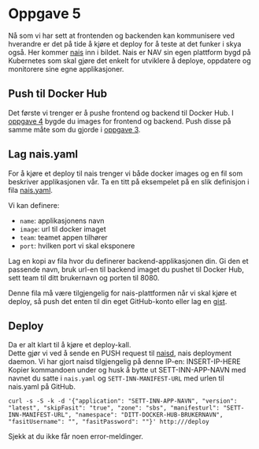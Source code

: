 # Oppgave 5

Nå som vi har sett at frontenden og backenden kan kommunisere ved hverandre er det på tide å kjøre et deploy for å teste at det funker i skya også. Her kommer [nais](https://nais.io) inn i bildet.
Nais er NAV sin egen plattform bygd på Kubernetes som skal gjøre det enkelt for utviklere å deploye, oppdatere og monitorere sine egne applikasjoner.

## Push til Docker Hub
Det første vi trenger er å pushe frontend og backend til Docker Hub. I [oppgave 4](../oppgave4) bygde du images for frontend og backend. Push disse på samme måte som du gjorde i [oppgave 3](../oppgave3).

## Lag nais.yaml
For å kjøre et deploy til nais trenger vi både docker images og en fil som beskriver applikasjonen vår. Ta en titt på eksempelet på en slik definisjon i fila [nais.yaml](./nais-eksempel.yaml).

Vi kan definere:
- `name`: applikasjonens navn
- `image`: url til docker imaget
- `team`: teamet appen tilhører
- `port`: hvilken port vi skal eksponere

Lag en kopi av fila hvor du definerer backend-applikasjonen din. Gi den et passende navn, bruk url-en til backend imaget du pushet til Docker Hub, sett team til ditt brukernavn og porten til 8080.

Denne fila må være tilgjengelig for nais-plattformen når vi skal kjøre et deploy, så push det enten til din eget GitHub-konto eller lag en [gist](https://gist.github.com/).

## Deploy
Da er alt klart til å kjøre et deploy-kall.                     
Dette gjør vi ved å sende en PUSH request til [naisd](https://github.com/nais/naisd), nais deployment daemon. 
Vi har gjort naisd tilgjengelig på denne IP-en: INSERT-IP-HERE
Kopier kommandoen under og husk å bytte ut SETT-INN-APP-NAVN med navnet du satte i `nais.yaml` og `SETT-INN-MANIFEST-URL` med urlen til nais.yaml på GitHub.

```
curl -s -S -k -d '{"application": "SETT-INN-APP-NAVN", "version": "latest", "skipFasit": "true", "zone": "sbs", "manifesturl": "SETT-INN-MANIFEST-URL", "namespace": "DITT-DOCKER-HUB-BRUKERNAVN", "fasitUsername": "", "fasitPassword": ""}' http:///deploy
```

Sjekk at du ikke får noen error-meldinger.



